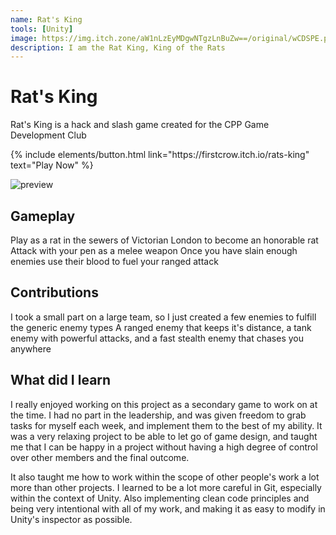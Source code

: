 ```yaml
---
name: Rat's King
tools: [Unity]
image: https://img.itch.zone/aW1nLzEyMDgwNTgzLnBuZw==/original/wCDSPE.png
description: I am the Rat King, King of the Rats
---
```


# Rat's King

Rat's King is a hack and slash game created for the CPP Game Development Club

<p class="text-center">
{% include elements/button.html link="https://firstcrow.itch.io/rats-king" text="Play Now" %}
</p>

![preview](https://img.itch.zone/aW1nLzEyMDgwNTgzLnBuZw==/original/wCDSPE.png)

## Gameplay

Play as a rat in the sewers of Victorian London to become an honorable rat
Attack with your pen as a melee weapon
Once you have slain enough enemies use their blood to fuel your ranged attack


## Contributions

I took a small part on a large team, so I just created a few enemies to fulfill the generic enemy types
A ranged enemy that keeps it's distance, a tank enemy with powerful attacks, and a fast stealth enemy that chases you anywhere

## What did I learn

I really enjoyed working on this project as a secondary game to work on at the time. I had no part in the leadership, and was given freedom to grab tasks for myself each week, and implement them to the best of my ability. It was a very relaxing project to be able to let go of game design, and taught me that I can be happy in a project without having a high degree of control over other members and the final outcome.

It also taught me how to work within the scope of other people's work a lot more than other projects. I learned to be a lot more careful in Git, especially within the context of Unity. Also implementing clean code principles and being very intentional with all of my work, and making it as easy to modify in Unity's inspector as possible. 